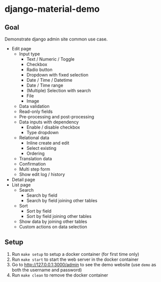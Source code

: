 # django-material-demo

## Goal

Demonstrate django admin site common use case.

- Edit page
    - Input type
        - Text / Numeric / Toggle
        - Checkbox
        - Radio button
        - Dropdown with fixed selection
        - Date / Time / Datetime
        - Date / Time range
        - (Multiple) Selection with search
        - File
        - Image
    - Data validation
    - Read-only fields
    - Pre-processing and post-processing
    - Data inputs with dependency
        - Enable / disable checkbox
        - Type dropdown
    - Relational data
        - Inline create and edit
        - Select existing
        - Ordering
    - Translation data
    - Confirmation
    - Multi step form
    - Show edit log / history
- Detail page
- List page
    - Search
        - Search by field
        - Search by field joining other tables
    - Sort
        - Sort by field
        - Sort by field joining other tables
    - Show data by joining other tables
    - Custom actions on data selection

## Setup

1. Run `make setup` to setup a docker container (for first time only)
2. Run `make start` to start the web server in the docker container
3. Go to http://127.0.0.1:3000/admin to see the demo website (use `demo` as both the username and password)
4. Run `make clean` to remove the docker container
